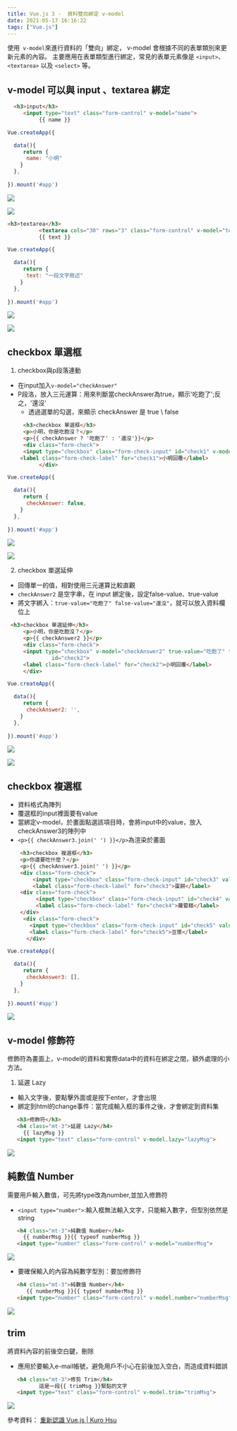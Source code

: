 ```yaml
---
title: Vue.js 3 -  資料雙向綁定 v-model
date: 2021-05-17 16:16:22
tags: ["Vue.js"]
---
```


使用` v-model`來進行資料的「雙向」綁定， v-model 會根據不同的表單類別來更新元素的內容。
主要應用在表單類型進行綁定，常見的表單元素像是 `<input>`、`<textarea>` 以及 `<select>` 等。


## v-model 可以與 input 、textarea 綁定

```html
  <h3>input</h3>
     <input type="text" class="form-control" v-model="name">
          {{ name }}

```
```javascript
Vue.createApp({

  data(){
     return {
      name: "小明"
    }
  },
  
}).mount('#app')
```

![](https://i.imgur.com/fuPfWXo.png)

![](https://i.imgur.com/Vyon4w6.png)


```html
<h3>textarea</h3>
          <textarea cols="30" rows="3" class="form-control" v-model="text"></textarea>
          {{ text }}
```
```javascript
Vue.createApp({

  data(){
     return {
      text: "一段文字敘述"
    }
  },
  
}).mount('#app')
```
![](https://i.imgur.com/T7AMqwY.png)

![](https://i.imgur.com/fxYLTcU.png)


## checkbox 單選框

1. checkbox與p段落連動
* 在input加入`v-model="checkAnswer"`
* P段洛，放入三元運算：用來判斷當checkAnswer為true，顯示'吃飽了';反之，'還沒'
  * 透過選單的勾選，來顯示 checkAnswer 是 true \ false

```html
     <h3>checkbox 單選框</h3>
     <p>小明，你是吃飽沒？</p>
     <p>{{ checkAnswer ? '吃飽了' : '還沒'}}</p>
     <div class="form-check">
     <input type="checkbox" class="form-check-input" id="check1" v-model="checkAnswer">
    <label class="form-check-label" for="check1">小明回覆</label>
          </div>
```

```javascript
Vue.createApp({

  data(){
     return {
      checkAnswer: false,
    }
  },
  
}).mount('#app')
```
![](https://i.imgur.com/wBR8ESD.png)

![](https://i.imgur.com/cRDgctR.gif)


2. checkbox 單選延伸

* 回傳單一的值，相對使用三元運算比較直觀
* `checkAnswer2` 是空字串，在 input 綁定後，設定false-value、true-value
* 將文字綁入：`true-value="吃飽了" false-value="還沒"`，就可以放入資料欄位上

```html
 <h3>checkbox 單選延伸</h3>
     <p>小明，你是吃飽沒？</p>
     <p>{{ checkAnswer2 }}</p>
     <div class="form-check">
     <input type="checkbox" v-model="checkAnswer2" true-value="吃飽了" false-value="還沒" class="form-check-input"
              id="check2">
     <label class="form-check-label" for="check2">小明回覆</label>
     </div>
```
```javascript
Vue.createApp({

  data(){
     return {
      checkAnswer2: '',
    }
  },
  
}).mount('#app')
```

![](https://i.imgur.com/x4aeut8.png)

![](https://i.imgur.com/qvyj7dH.png)

## checkbox 複選框
* 資料格式為陣列
* 覆選框的input裡面要有value
* 當綁定v-model，於畫面點選該項目時，會將input中的value，放入checkAnswer3的陣列中
* ``<p>{{ checkAnswer3.join(' ') }}</p>``為渲染於畫面
```html
    <h3>checkbox 複選框</h3>
    <p>你還要吃什麼？</p>
    <p>{{ checkAnswer3.join(' ') }}</p>
    <div class="form-check">
        <input type="checkbox" class="form-check-input" id="check3" value="蛋餅" v-model="checkAnswer3">
        <label class="form-check-label" for="check3">蛋餅</label>         </div>
    <div class="form-check">
         <input type="checkbox" class="form-check-input" id="check4" value="蘿蔔糕" v-model="checkAnswer3">
         <label class="form-check-label" for="check4">蘿蔔糕</label>
    </div>
     <div class="form-check">
       <input type="checkbox" class="form-check-input" id="check5" value="豆漿" v-model="checkAnswer3">
       <label class="form-check-label" for="check5">豆漿</label>
      </div>
```
```javascript
Vue.createApp({

  data(){
     return {
      checkAnswer3: [],
    }
  },
  
}).mount('#app')
```

![](https://i.imgur.com/V6RUoEF.png)


## v-model 修飾符
修飾符為畫面上，v-model的資料和實際data中的資料在綁定之間，額外處理的小方法。
1. 延遲 Lazy
* 輸入文字後，要點擊外面或是按下enter，才會出現
* 綁定到html的change事件：當完成輸入框的事件之後，才會綁定到資料集
```html
   <h3>修飾符</h3>
   <h4 class="mt-3">延遲 Lazy</h4>
     {{ lazyMsg }}
   <input type="text" class="form-control" v-model.lazy="lazyMsg">
```
![](https://i.imgur.com/1Jp0XWl.png)

## 純數值 Number
需要用戶輸入數值，可先將type改為number,並加入修飾符
* ``<input type="number">``:輸入框無法輸入文字，只能輸入數字，但型別依然是string

```html
   <h4 class="mt-3">純數值 Number</h4>
     {{ numberMsg }}{{ typeof numberMsg }}
   <input type="number" class="form-control" v-model="numberMsg">
```

![](https://i.imgur.com/48WNFq2.png)


* 要確保輸入的內容為純數字型別：要加修飾符

```html
   <h4 class="mt-3">純數值 Number</h4> 
      {{ numberMsg }}{{ typeof numberMsg }}
   <input type="number" class="form-control" v-model.number="numberMsg">
```
![](https://i.imgur.com/ANESock.png)

## trim
將資料內容的前後空白鍵，刪除
* 應用於要輸入e-mail帳號，避免用戶不小心在前後加入空白，而造成資料錯誤
```html
   <h4 class="mt-3">修剪 Trim</h4>
          這是一段{{ trimMsg }}緊黏的文字
   <input type="text" class="form-control" v-model.trim="trimMsg">
```
![](https://i.imgur.com/SCJddsn.png)

參考資料：
[重新認識 Vue.js | Kuro Hsu](https://book.vue.tw/CH1/1-4-directive.html)

